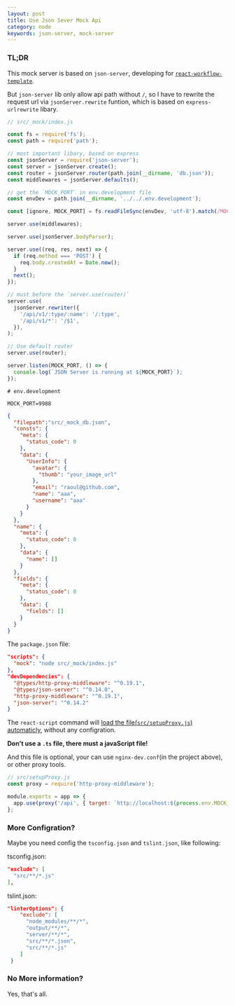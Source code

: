 ```yaml
---
layout: post
title: Use Json Sever Mock Api
category: node
keywords: json-server, mock-server
---
```


### TL;DR

This mock server is based on `json-server`, developing for [`react-workflow-template`](https://github.com/Raoul1996/react-workflow-template).

But `json-server` lib only allow api path without `/`, so I have to rewrite the request url via `jsonServer.rewrite` funtion, which is based on `express-urlrewrite` libary.

```js
// src/_mock/index.js

const fs = require('fs');
const path = require('path');

// most important libary, based on express
const jsonServer = require('json-server');
const server = jsonServer.create();
const router = jsonServer.router(path.join(__dirname, 'db.json'));
const middlewares = jsonServer.defaults();

// get the `MOCK_PORT` in env.development file
const envDev = path.join(__dirname, '../../.env.development');

const [ignore, MOCK_PORT] = fs.readFileSync(envDev, 'utf-8').match(/MOCK_PORT=(\d+)/);

server.use(middlewares);

server.use(jsonServer.bodyParser);

server.use((req, res, next) => {
  if (req.method === 'POST') {
    req.body.createdAt = Date.now();
  }
  next();
});

// must before the `server.use(router)`
server.use(
  jsonServer.rewriter({
    '/api/v1/:type/:name': '/:type',
    '/api/v1/*': '/$1',
  }),
);

// Use default router
server.use(router);

server.listen(MOCK_PORT, () => {
  console.log(`JSON Server is running at ${MOCK_PORT}`);
});
```

```env
# env.development

MOCK_PORT=9988
```
```json
{
  "filepath":"src/_mock_db.json",
  "consts": {
    "meta": {
      "status_code": 0
    },
    "data": {
      "UserInfo": {
        "avatar": {
          "thumb": "your_image_url"
        },
        "email": "raoul@github.com",
        "name": "aaa",
        "username": "aaa"
      }
    }
  },
  "name": {
    "meta": {
      "status_code": 0
    },
    "data": {
      "name": []
    }
  },
  "fields": {
    "meta": {
      "status_code": 0
    },
    "data": {
      "fields": []
    }
  }
}

```
The `package.json` file:

```json
"scripts": {
  "mock": "node src/_mock/index.js"
},
"devDependencies": {
  "@types/http-proxy-middleware": "^0.19.1",
  "@types/json-server": "^0.14.0",
  "http-proxy-middleware": "^0.19.1",
  "json-server": "^0.14.2"
}

```

The `react-script` command will [load the file(`src/setupProxy.js`) automaticly](https://facebook.github.io/create-react-app/docs/proxying-api-requests-in-development#configuring-the-proxy-manually), without any configration.

**Don't use a `.ts` file, there must a javaScript file!**

And this file is optional, your can use `nginx-dev.conf`(in the project above), or other proxy tools.

```js
// src/setupProxy.js
const proxy = require('http-proxy-middleware');

module.exports = app => {
  app.use(proxy('/api', { target: `http://localhost:${process.env.MOCK_PORT}/` }));
};
```

### More Configration?

Maybe you need config the `tsconfig.json` and `tslint.json`, like following:

tsconfig.json:

```json
"exclude": [
  "src/**/*.js"
],
```

tslint.json:

```json
"linterOptions": {
    "exclude": [
      "node_modules/**/*",
      "output/**/*",
      "server/**/*",
      "src/**/*.json",
      "src/**/*.js"
    ]
 }
```

### No More information?

Yes, that's all.

